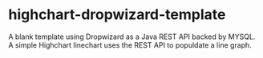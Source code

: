 # highchart-dropwizard-template

A blank template using Dropwizard as a Java REST API backed by MYSQL.
A simple Highchart linechart uses the REST API to populdate a line graph.
